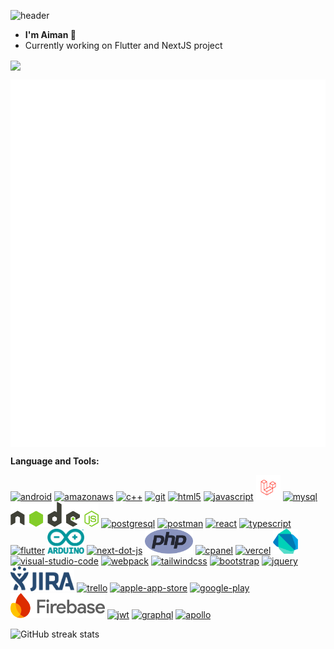 ![header](https://capsule-render.vercel.app/api?text=Hi%20there&type=waving&color=0:04619f,100:000000&height=250&section=header&fontSize=70&animation=scaleIn&fontColor=ffffff)
- **I'm Aiman 👋**
- Currently working on Flutter and NextJS project

<img align="center" src="https://komarev.com/ghpvc/?username=maimanazani&style=for-the-badge">
<p>
  <img align="center" src="https://github.com/maimanazani/github-stats/blob/master/generated/overview.svg">
  <img align="center" src="https://github.com/maimanazani/github-stats/blob/master/generated/languages.svg">
</p>

**Language and Tools:**

[<img src='https://raw.githubusercontent.com/gilbarbara/logos/master/logos/android.svg' alt='android' height='40'  >](https://developer.android.com/studio)    [<img src='https://raw.githubusercontent.com/gilbarbara/logos/master/logos/aws.svg' alt='amazonaws' height='40'>](https://aws.amazon.com/)    [<img src='https://raw.githubusercontent.com/gilbarbara/logos/master/logos/c-plusplus.svg' alt='c++' height='40'>](https://www.w3schools.com/cpp/)    [<img src='https://raw.githubusercontent.com/gilbarbara/logos/master/logos/git.svg' alt='git' height='40'>](https://git-scm.com/)    [<img src='https://raw.githubusercontent.com/gilbarbara/logos/master/logos/html-5.svg' alt='html5' height='40'>](https://www.w3.org/html/)    [<img src='https://raw.githubusercontent.com/gilbarbara/logos/master/logos/javascript.svg' alt='javascript' height='40'>](https://developer.mozilla.org/en-US/docs/Web/JavaScript)    [<img src='https://raw.githubusercontent.com/gilbarbara/logos/master/logos/laravel.svg' alt='laravel' height='40'>](https://laravel.com/)    [<img src='https://raw.githubusercontent.com/gilbarbara/logos/master/logos/mysql.svg' alt='mysql' height='40'>](https://www.mysql.com/)    [<img src='https://raw.githubusercontent.com/gilbarbara/logos/master/logos/nodejs.svg' alt='node-dot-js' height='40'>](https://nodejs.org/en/)    [<img src='https://raw.githubusercontent.com/gilbarbara/logos/master/logos/postgresql.svg' alt='postgresql' height='40'>](https://www.postgresql.org/)    [<img src='https://raw.githubusercontent.com/gilbarbara/logos/master/logos/postman.svg' alt='postman' height='40'>](https://www.postman.com/)    [<img src='https://raw.githubusercontent.com/gilbarbara/logos/master/logos/react.svg' alt='react' height='40'>](https://reactjs.org/)    [<img src='https://raw.githubusercontent.com/gilbarbara/logos/master/logos/typescript-icon.svg' alt='typescript' height='40'>](https://www.typescriptlang.org/) [<img src='https://raw.githubusercontent.com/gilbarbara/logos/master/logos/flutter.svg' alt='flutter' height='40'>](https://flutter.dev/)    [<img src='https://raw.githubusercontent.com/gilbarbara/logos/master/logos/arduino.svg' alt='arduino' height='40'>](https://www.arduino.cc/)
 [<img src='https://raw.githubusercontent.com/gilbarbara/logos/master/logos/nextjs.svg' alt='next-dot-js' height='40'>](https://nextjs.org/)
 [<img src='https://raw.githubusercontent.com/gilbarbara/logos/master/logos/php.svg' alt='php' height='40'>](https://www.php.net/)     [<img src='https://raw.githubusercontent.com/gilbarbara/logos/master/logos/cpanel.svg' alt='cpanel' height='40'>](https://cpanel.net/)   [<img src='https://raw.githubusercontent.com/gilbarbara/logos/master/logos/vercel-icon.svg' alt='vercel' height='40'>](https://vercel.com/) [<img src='https://raw.githubusercontent.com/gilbarbara/logos/master/logos/dart.svg' alt='dartda' height='40'>](https://dart.dev/) [<img src='https://raw.githubusercontent.com/gilbarbara/logos/master/logos/visual-studio-code.svg' alt='visual-studio-code' height='40'>](https://code.visualstudio.com/) [<img src='https://raw.githubusercontent.com/gilbarbara/logos/master/logos/webpack.svg' alt='webpack' height='40'>](https://webpack.js.org/) [<img src='https://raw.githubusercontent.com/gilbarbara/logos/master/logos/tailwindcss-icon.svg' alt='tailwindcss' height='40'>](https://tailwindcss.com/)    [<img src='https://raw.githubusercontent.com/gilbarbara/logos/master/logos/bootstrap.svg' alt='bootstrap' height='40'>](https://getbootstrap.com/)  [<img src='https://raw.githubusercontent.com/gilbarbara/logos/master/logos/jquery-mobile.svg' alt='jquery' height='40'>](https://jquerymobile.com/) [<img src='https://raw.githubusercontent.com/gilbarbara/logos/master/logos/jira.svg' alt='jira' height='40'>](https://www.atlassian.com/software/jira)  [<img src='https://raw.githubusercontent.com/gilbarbara/logos/master/logos/trello.svg' alt='trello' height='40'>](https://trello.com/en)     [<img src='https://raw.githubusercontent.com/gilbarbara/logos/master/logos/apple-app-store.svg' alt='apple-app-store' height='40'>](https://appstoreconnect.apple.com/)     [<img src='https://raw.githubusercontent.com/gilbarbara/logos/master/logos/google-play.svg' alt='google-play' height='40'>](https://play.google.com/console/about/)       [<img src='https://raw.githubusercontent.com/gilbarbara/logos/master/logos/firebase.svg' alt='firebase' height='40'>](https://firebase.google.com/)     [<img src='https://raw.githubusercontent.com/gilbarbara/logos/master/logos/jwt.svg' alt='jwt' height='40'>](https://jwt.io/)     [<img src='https://raw.githubusercontent.com/gilbarbara/logos/master/logos/graphql.svg' alt='graphql' height='40'>](https://graphql.org/)        [<img src='https://raw.githubusercontent.com/gilbarbara/logos/master/logos/apollostack.svg' alt='apollo' height='40'>](https://www.apollographql.com/)   
   
   



![GitHub streak stats](https://github-readme-streak-stats.herokuapp.com/?user=maimanazani)  
